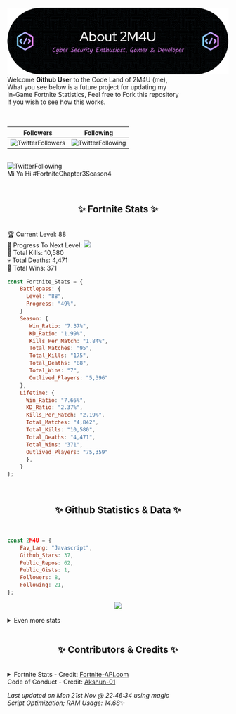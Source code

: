 
  ![Header](./src/github-banner.png)
  <br>
  Welcome **Github User** to the Code Land of 2M4U (me),<br>
  What you see below is a future project for updating my<br>
  In-Game Fortnite Statistics, Feel free to Fork this repository<br>
  If you wish to see how this works.
  <br><br>
  <br>
  
  | Followers  | Following |
  | ---------- |:---------:|
  | ![TwitterFollowers](https://img.shields.io/badge/Twitter%20Followers-80-blue)  | ![TwitterFollowing](https://img.shields.io/badge/Twitter%20Following-232-blue)  |


  <br>![TwitterFollowing](https://img.shields.io/badge/Latest%20Tweet--blue)<br>
  Mi Ya Hi
#FortniteChapter3Season4
   
  <br><h2 align="center"> ✨ Fortnite Stats ✨</h2><br>
  🏆 Current Level: 88<br>
  🎉 Progress To Next Level: ![](https://geps.dev/progress/49)<br>
  🎯 Total Kills: 10,580<br>
  💀 Total Deaths: 4,471<br>
  👑 Total Wins: 371<br>

```js
const Fortnite_Stats = {
    Battlepass: {
      Level: "88",
      Progress: "49%",    
    }
    Season: { 
       Win_Ratio: "7.37%",
       KD_Ratio: "1.99%",
       Kills_Per_Match: "1.84%",
       Total_Matches: "95",
       Total_Kills: "175",
       Total_Deaths: "88",
       Total_Wins: "7",
       Outlived_Players: "5,396"
    },
    Lifetime: {
      Win_Ratio: "7.66%",
      KD_Ratio: "2.37%",
      Kills_Per_Match: "2.19%",
      Total_Matches: "4,842",
      Total_Kills: "10,580",
      Total_Deaths: "4,471",
      Total_Wins: "371",
      Outlived_Players: "75,359"
      },
    }
}; 
```


<br><h2 align="center"> ✨ Github Statistics & Data ✨</h2><br>

```js
const 2M4U = {
    Fav_Lang: "Javascript",
    Github_Stars: 37,
    Public_Repos: 62,
    Public_Gists: 1,
    Followers: 8,
    Following: 21,
}; 
```

<p align="center">
<img src="https://github-readme-streak-stats.herokuapp.com/?user=2M4U&theme=tokyonight">
</p>
<details>
  <summary>
      Even more stats
  </summary>
  <p align="center">
    <img src="https://github-profile-trophy.vercel.app/?username=2M4U&theme=dracula">
    <img src="https://github-readme-stats.vercel.app/api?username=2M4U&theme=tokyonight&count_private=true&show_icons=true&include_all_commits=true">
  </p>
</details>
<br><h2 align="center"> ✨ Contributors & Credits ✨</h2><br>
<details>
  <summary>
      Fortnite Stats - Credit: <a href="https://fortnite-api.com/?utm_source=github.com/2M4U/2M4U">Fortnite-API.com</a><br>
      Code of Conduct - Credit: <a href="https://github.com/Akshun-01">Akshun-01</a>
  </summary>
</details>

<!-- Last updated on Mon Nov 21 2022 22:46:34 GMT+0000 (Coordinated Universal Time) ;-;-->
<i>Last updated on  Mon 21st Nov @ 22:46:34 using magic<br>
Script Optimization; RAM Usage: 14.68</i>✨